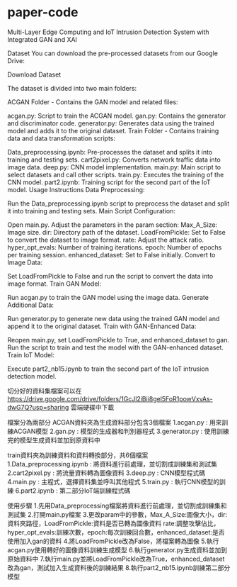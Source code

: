 # paper-code
Multi-Layer Edge Computing and IoT Intrusion Detection System with Integrated GAN and XAI

Dataset
You can download the pre-processed datasets from our Google Drive:

Download Dataset

The dataset is divided into two main folders:

ACGAN Folder - Contains the GAN model and related files:

acgan.py: Script to train the ACGAN model.
gan.py: Contains the generator and discriminator code.
generator.py: Generates data using the trained model and adds it to the original dataset.
Train Folder - Contains training data and data transformation scripts:

Data_preprocessing.ipynb: Pre-processes the dataset and splits it into training and testing sets.
cart2pixel.py: Converts network traffic data into image data.
deep.py: CNN model implementation.
main.py: Main script to select datasets and call other scripts.
train.py: Executes the training of the CNN model.
part2.ipynb: Training script for the second part of the IoT model.
Usage Instructions
Data Preprocessing:

Run the Data_preprocessing.ipynb script to preprocess the dataset and split it into training and testing sets.
Main Script Configuration:

Open main.py.
Adjust the parameters in the param section:
Max_A_Size: Image size.
dir: Directory path of the dataset.
LoadFromPickle: Set to False to convert the dataset to image format.
rate: Adjust the attack ratio.
hyper_opt_evals: Number of training iterations.
epoch: Number of epochs per training session.
enhanced_dataset: Set to False initially.
Convert to Image Data:

Set LoadFromPickle to False and run the script to convert the data into image format.
Train GAN Model:

Run acgan.py to train the GAN model using the image data.
Generate Additional Data:

Run generator.py to generate new data using the trained GAN model and append it to the original dataset.
Train with GAN-Enhanced Data:

Reopen main.py, set LoadFromPickle to True, and enhanced_dataset to gan.
Run the script to train and test the model with the GAN-enhanced dataset.
Train IoT Model:

Execute part2_nb15.ipynb to train the second part of the IoT intrusion detection model.




切分好的資料集檔案可以在 https://drive.google.com/drive/folders/1GcJl2iBii8gel5FoR1powVxvAs-dwG7Q?usp=sharing 雲端硬碟中下載

檔案分為兩部分
ACGAN資料夾為生成資料部分包含3個檔案
1.acgan.py : 用來訓練ACGAN模型
2.gan.py : 模型的生成器和判別器程式
3.generator.py : 使用訓練完的模型生成資料並加到原資料中

train資料夾為訓練資料和資料轉換部分，共6個檔案
1.Data_preprocessing.ipynb : 將資料進行前處理，並切割成訓練集和測試集
2.cart2pixel.py : 將流量資料轉為圖像資料
3.deep.py : CNN模型程式碼
4.main.py : 主程式，選擇資料集並呼叫其他程式
5.train.py : 執行CNN模型的訓練
6.part2.ipynb : 第二部分IoT端訓練程式碼

使用步驟
1.先用Data_preprocessing檔案將資料進行前處理，並切割成訓練集和測試集
2.打開main.py檔案
3.更改param中的參數，Max_A_Size:圖像大小，dir:資料夾路徑，LoadFromPickle:資料是否已轉為圖像資料
  rate:調整攻擊佔比，hyper_opt_evals:訓練次數，epoch:每次訓練回合數，enhanced_dataset:是否使用加入gan的資料
4.將LoadFromPickle改為False，將檔案轉為圖像
5.執行acgan.py使用轉好的圖像資料訓練生成模型
6.執行generator.py生成資料並加到原始資料中
7.執行main.py並將LoadFromPickle改為True，enhanced_dataset改為gan，測試加入生成資料後的訓練結果
8.執行part2_nb15.ipynb訓練第二部分模型

